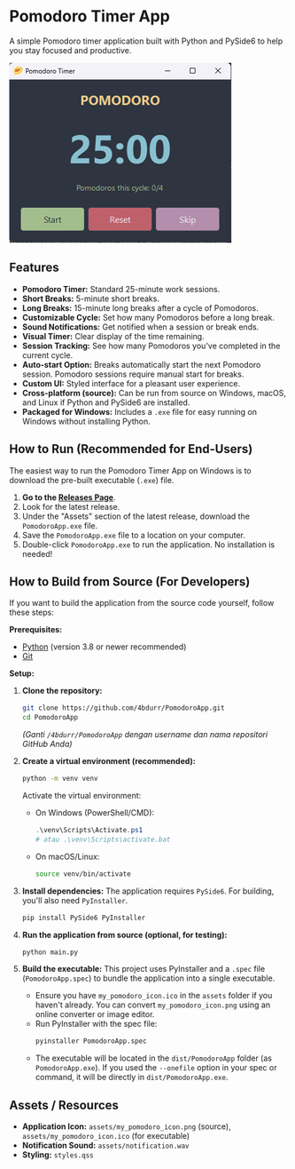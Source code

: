 # Pomodoro Timer App

A simple Pomodoro timer application built with Python and PySide6 to help you stay focused and productive.

![](./assets/screenshot_placeholder.png) 

## Features

*   **Pomodoro Timer:** Standard 25-minute work sessions.
*   **Short Breaks:** 5-minute short breaks.
*   **Long Breaks:** 15-minute long breaks after a cycle of Pomodoros.
*   **Customizable Cycle:** Set how many Pomodoros before a long break.
*   **Sound Notifications:** Get notified when a session or break ends.
*   **Visual Timer:** Clear display of the time remaining.
*   **Session Tracking:** See how many Pomodoros you\'ve completed in the current cycle.
*   **Auto-start Option:** Breaks automatically start the next Pomodoro session. Pomodoro sessions require manual start for breaks.
*   **Custom UI:** Styled interface for a pleasant user experience.
*   **Cross-platform (source):** Can be run from source on Windows, macOS, and Linux if Python and PySide6 are installed.
*   **Packaged for Windows:** Includes a `.exe` file for easy running on Windows without installing Python.

## How to Run (Recommended for End-Users)

The easiest way to run the Pomodoro Timer App on Windows is to download the pre-built executable (`.exe`) file.

1.  **Go to the [Releases Page](https://github.com/4bdurr/PomodoroApp/releases/)**. 
2.  Look for the latest release.
3.  Under the "Assets" section of the latest release, download the `PomodoroApp.exe` file.
4.  Save the `PomodoroApp.exe` file to a location on your computer.
5.  Double-click `PomodoroApp.exe` to run the application. No installation is needed!

## How to Build from Source (For Developers)

If you want to build the application from the source code yourself, follow these steps:

**Prerequisites:**

*   [Python](https://www.python.org/downloads/) (version 3.8 or newer recommended)
*   [Git](https://git-scm.com/downloads/)

**Setup:**

1.  **Clone the repository:**
    ```bash
    git clone https://github.com/4bdurr/PomodoroApp.git
    cd PomodoroApp 
    ```
    *(Ganti `/4bdurr/PomodoroApp` dengan username dan nama repositori GitHub Anda)*

2.  **Create a virtual environment (recommended):**
    ```bash
    python -m venv venv
    ```
    Activate the virtual environment:
    *   On Windows (PowerShell/CMD):
        ```powershell
        .\venv\Scripts\Activate.ps1 
        # atau .\venv\Scripts\activate.bat
        ```
    *   On macOS/Linux:
        ```bash
        source venv/bin/activate
        ```

3.  **Install dependencies:**
    The application requires `PySide6`. For building, you\'ll also need `PyInstaller`.
    ```bash
    pip install PySide6 PyInstaller
    ```

4.  **Run the application from source (optional, for testing):**
    ```bash
    python main.py
    ```

5.  **Build the executable:**
    This project uses PyInstaller and a `.spec` file (`PomodoroApp.spec`) to bundle the application into a single executable.
    *   Ensure you have `my_pomodoro_icon.ico` in the `assets` folder if you haven\'t already. You can convert `my_pomodoro_icon.png` using an online converter or image editor.
    *   Run PyInstaller with the spec file:
        ```bash
        pyinstaller PomodoroApp.spec
        ```
    *   The executable will be located in the `dist/PomodoroApp` folder (as `PomodoroApp.exe`). If you used the `--onefile` option in your spec or command, it will be directly in `dist/PomodoroApp.exe`.

## Assets / Resources

*   **Application Icon:** `assets/my_pomodoro_icon.png` (source), `assets/my_pomodoro_icon.ico` (for executable)
*   **Notification Sound:** `assets/notification.wav`
*   **Styling:** `styles.qss`
